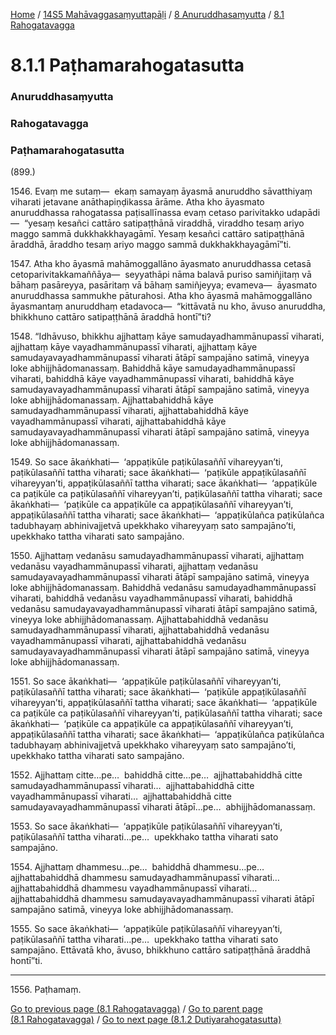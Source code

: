 
[Home](/) / [14S5 Mahāvaggasaṃyuttapāḷi](../../../14S5.md) / [8 Anuruddhasaṃyutta](../../8.md) / [8.1 Rahogatavagga](../8.1.md)

# 8.1.1 Paṭhamarahogatasutta

### Anuruddhasaṃyutta

### Rahogatavagga

### Paṭhamarahogatasutta

(899.)

1546\. Evaṃ me sutaṃ—  ekaṃ samayaṃ āyasmā anuruddho sāvatthiyaṃ viharati jetavane anāthapiṇḍikassa ārāme. Atha kho āyasmato anuruddhassa rahogatassa paṭisallīnassa evaṃ cetaso parivitakko udapādi—  “yesaṃ kesañci cattāro satipaṭṭhānā viraddhā, viraddho tesaṃ ariyo maggo sammā dukkhakkhayagāmī. Yesaṃ kesañci cattāro satipaṭṭhānā āraddhā, āraddho tesaṃ ariyo maggo sammā dukkhakkhayagāmī”ti.

1547\. Atha kho āyasmā mahāmoggallāno āyasmato anuruddhassa cetasā cetoparivitakkamaññāya—  seyyathāpi nāma balavā puriso samiñjitaṃ vā bāhaṃ pasāreyya, pasāritaṃ vā bāhaṃ samiñjeyya; evameva—  āyasmato anuruddhassa sammukhe pāturahosi. Atha kho āyasmā mahāmoggallāno āyasmantaṃ anuruddhaṃ etadavoca—  “kittāvatā nu kho, āvuso anuruddha, bhikkhuno cattāro satipaṭṭhānā āraddhā hontī”ti?

1548\. “Idhāvuso, bhikkhu ajjhattaṃ kāye samudayadhammānupassī viharati, ajjhattaṃ kāye vayadhammānupassī viharati, ajjhattaṃ kāye samudayavayadhammānupassī viharati ātāpī sampajāno satimā, vineyya loke abhijjhādomanassaṃ. Bahiddhā kāye samudayadhammānupassī viharati, bahiddhā kāye vayadhammānupassī viharati, bahiddhā kāye samudayavayadhammānupassī viharati ātāpī sampajāno satimā, vineyya loke abhijjhādomanassaṃ. Ajjhattabahiddhā kāye samudayadhammānupassī viharati, ajjhattabahiddhā kāye vayadhammānupassī viharati, ajjhattabahiddhā kāye samudayavayadhammānupassī viharati ātāpī sampajāno satimā, vineyya loke abhijjhādomanassaṃ.

1549\. So sace ākaṅkhati—  ‘appaṭikūle paṭikūlasaññī vihareyyan’ti, paṭikūlasaññī tattha viharati; sace ākaṅkhati—  ‘paṭikūle appaṭikūlasaññī vihareyyan’ti, appaṭikūlasaññī tattha viharati; sace ākaṅkhati—  ‘appaṭikūle ca paṭikūle ca paṭikūlasaññī vihareyyan’ti, paṭikūlasaññī tattha viharati; sace ākaṅkhati—  ‘paṭikūle ca appaṭikūle ca appaṭikūlasaññī vihareyyan’ti, appaṭikūlasaññī tattha viharati; sace ākaṅkhati—  ‘appaṭikūlañca paṭikūlañca tadubhayaṃ abhinivajjetvā upekkhako vihareyyaṃ sato sampajāno’ti, upekkhako tattha viharati sato sampajāno.

1550\. Ajjhattaṃ vedanāsu samudayadhammānupassī viharati, ajjhattaṃ vedanāsu vayadhammānupassī viharati, ajjhattaṃ vedanāsu samudayavayadhammānupassī viharati ātāpī sampajāno satimā, vineyya loke abhijjhādomanassaṃ. Bahiddhā vedanāsu samudayadhammānupassī viharati, bahiddhā vedanāsu vayadhammānupassī viharati, bahiddhā vedanāsu samudayavayadhammānupassī viharati ātāpī sampajāno satimā, vineyya loke abhijjhādomanassaṃ. Ajjhattabahiddhā vedanāsu samudayadhammānupassī viharati, ajjhattabahiddhā vedanāsu vayadhammānupassī viharati, ajjhattabahiddhā vedanāsu samudayavayadhammānupassī viharati ātāpī sampajāno satimā, vineyya loke abhijjhādomanassaṃ.

1551\. So sace ākaṅkhati—  ‘appaṭikūle paṭikūlasaññī vihareyyan’ti, paṭikūlasaññī tattha viharati; sace ākaṅkhati—  ‘paṭikūle appaṭikūlasaññī vihareyyan’ti, appaṭikūlasaññī tattha viharati; sace ākaṅkhati—  ‘appaṭikūle ca paṭikūle ca paṭikūlasaññī vihareyyan’ti, paṭikūlasaññī tattha viharati; sace ākaṅkhati—  ‘paṭikūle ca appaṭikūle ca appaṭikūlasaññī vihareyyan’ti, appaṭikūlasaññī tattha viharati; sace ākaṅkhati—  ‘appaṭikūlañca paṭikūlañca tadubhayaṃ abhinivajjetvā upekkhako vihareyyaṃ sato sampajāno’ti, upekkhako tattha viharati sato sampajāno.

1552\. Ajjhattaṃ citte…pe…  bahiddhā citte…pe…  ajjhattabahiddhā citte samudayadhammānupassī viharati…  ajjhattabahiddhā citte vayadhammānupassī viharati…  ajjhattabahiddhā citte samudayavayadhammānupassī viharati ātāpī…pe…  abhijjhādomanassaṃ.

1553\. So sace ākaṅkhati—  ‘appaṭikūle paṭikūlasaññī vihareyyan’ti, paṭikūlasaññī tattha viharati…pe…  upekkhako tattha viharati sato sampajāno.

1554\. Ajjhattaṃ dhammesu…pe…  bahiddhā dhammesu…pe…  ajjhattabahiddhā dhammesu samudayadhammānupassī viharati…  ajjhattabahiddhā dhammesu vayadhammānupassī viharati…  ajjhattabahiddhā dhammesu samudayavayadhammānupassī viharati ātāpī sampajāno satimā, vineyya loke abhijjhādomanassaṃ.

1555\. So sace ākaṅkhati—  ‘appaṭikūle paṭikūlasaññī vihareyyan’ti, paṭikūlasaññī tattha viharati…pe…  upekkhako tattha viharati sato sampajāno. Ettāvatā kho, āvuso, bhikkhuno cattāro satipaṭṭhānā āraddhā hontī”ti.

---

1556\. Paṭhamaṃ.



[Go to previous page (8.1 Rahogatavagga)](../8.1.md) / [Go to parent page (8.1 Rahogatavagga)](../8.1.md) / [Go to next page (8.1.2 Dutiyarahogatasutta)](8.1.2.md)


